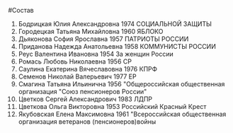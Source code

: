 #Состав
1. Бодрицкая Юлия Александровна 1974 СОЦИАЛЬНОЙ ЗАЩИТЫ
2. Городецкая Татьяна Михайловна 1960 ЯБЛОКО
3. Дьяконова София Ярославна 1957 ПАТРИОТЫ РОССИИ
4. Приданова Надежда Анатольевна 1958 КОММУНИСТЫ РОССИИ
5. Реус Валентина Ивановна 1954 За женщин России
6. Ромась Любовь Николаевна 1956 СР
7. Саулина Екатерина Вячеславовна 1976 КПРФ
8. Семенов Николай Валерьевич 1977 ЕР
9. Смагина Татьяна Ильинична 1956 \"Общероссийская общественная организация \"Союз пенсионеров России\"
10. Цветков Сергей Александрович 1983 ЛДПР
11. Цветкова Ольга Викторовна 1953 Российский Красный Крест
12. Якубовская Елена Максимовна 1961 \"Всероссийская общественная организация ветеранов (пенсионеров)войны
